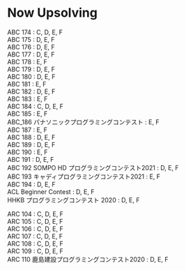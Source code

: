 Now Upsolving
=== 
ABC 174 : C, D, E, F  
ABC 175 : D, E, F  
ABC 176 : D, E, F  
ABC 177 : D, E, F  
ABC 178 : E, F  
ABC 179 : D, E, F  
ABC 180 : D, E, F  
ABC 181 : E, F  
ABC 182 : D, E, F  
ABC 183 : E, F  
ABC 184 : C, D, E, F  
ABC 185 : E, F  
ABC_186 パナソニックプログラミングコンテスト : E, F  
ABC 187 : E, F  
ABC 188 : D, E, F  
ABC 189 : D, E, F  
ABC 190 : E, F  
ABC 191 : D, E, F  
ABC 192 SOMPO HD プログラミングコンテスト2021 : D, E, F  
ABC 193 キャディプログラミングコンテスト2021 : E, F  
ABC 194 : D, E, F  
ACL Beginner Contest : D, E, F  
HHKB プログラミングコンテスト 2020 : D, E, F  
  
ARC 104 : C, D, E, F  
ARC 105 : C, D, E, F  
ARC 106 : C, D, E, F  
ARC 107 : C, D, E, F  
ARC 108 : C, D, E, F  
ARC 109 : C, D, E, F  
ARC 110 鹿島建設プログラミングコンテスト2020 : D, E, F  